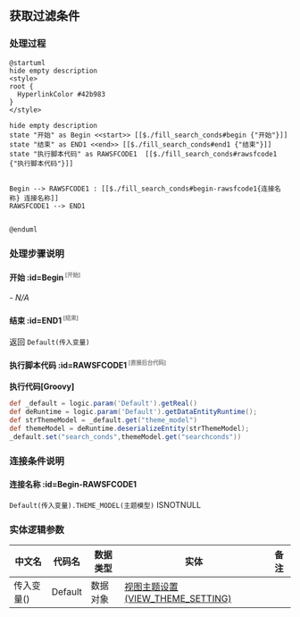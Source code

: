 ## 获取过滤条件 <!-- {docsify-ignore-all} -->

   

### 处理过程

```plantuml
@startuml
hide empty description
<style>
root {
  HyperlinkColor #42b983
}
</style>

hide empty description
state "开始" as Begin <<start>> [[$./fill_search_conds#begin {"开始"}]]
state "结束" as END1 <<end>> [[$./fill_search_conds#end1 {"结束"}]]
state "执行脚本代码" as RAWSFCODE1  [[$./fill_search_conds#rawsfcode1 {"执行脚本代码"}]]


Begin --> RAWSFCODE1 : [[$./fill_search_conds#begin-rawsfcode1{连接名称} 连接名称]]
RAWSFCODE1 --> END1


@enduml
```


### 处理步骤说明

#### 开始 :id=Begin<sup class="footnote-symbol"> <font color=gray size=1>[开始]</font></sup>



*- N/A*
#### 结束 :id=END1<sup class="footnote-symbol"> <font color=gray size=1>[结束]</font></sup>



返回 `Default(传入变量)`

#### 执行脚本代码 :id=RAWSFCODE1<sup class="footnote-symbol"> <font color=gray size=1>[直接后台代码]</font></sup>



<p class="panel-title"><b>执行代码[Groovy]</b></p>

```groovy
def _default = logic.param('Default').getReal()
def deRuntime = logic.param('Default').getDataEntityRuntime();
def strThemeModel = _default.get("theme_model")
def themeModel = deRuntime.deserializeEntity(strThemeModel);
_default.set("search_conds",themeModel.get("searchconds"))
```


### 连接条件说明
#### 连接名称 :id=Begin-RAWSFCODE1

`Default(传入变量).THEME_MODEL(主题模型)` ISNOTNULL


### 实体逻辑参数

|    中文名   |    代码名    |  数据类型    |  实体   |备注 |
| --------| --------| -------- | -------- | --------   |
|传入变量(<i class="fa fa-check"/></i>)|Default|数据对象|[视图主题设置(VIEW_THEME_SETTING)](module/Base/view_theme_setting.md)||
